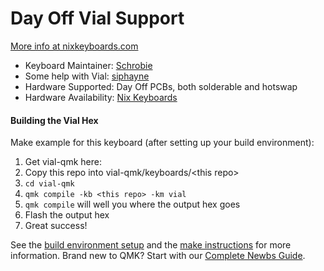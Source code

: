 # Day Off Vial Support

[More info at nixkeyboards.com](https://nixkeyboards.com/)

* Keyboard Maintainer: [Schrobie](https://github.com/schrobie)
* Some help with Vial: [siphayne](https://github.com/siphayne)
* Hardware Supported: Day Off PCBs, both solderable and hotswap
* Hardware Availability: [Nix Keyboards](https://nixkeyboards.com/)

#### Building the Vial Hex

Make example for this keyboard (after setting up your build environment):

1. Get vial-qmk here:
2. Copy this repo into vial-qmk/keyboards/\<this repo\>
3. `cd vial-qmk`
4. `qmk compile -kb <this repo> -km vial`
5. `qmk compile` will well you where the output hex goes
6. Flash the output hex
7. Great success!

See the [build environment setup](https://docs.qmk.fm/#/getting_started_build_tools) and the [make instructions](https://docs.qmk.fm/#/getting_started_make_guide) for more information. Brand new to QMK? Start with our [Complete Newbs Guide](https://docs.qmk.fm/#/newbs).


